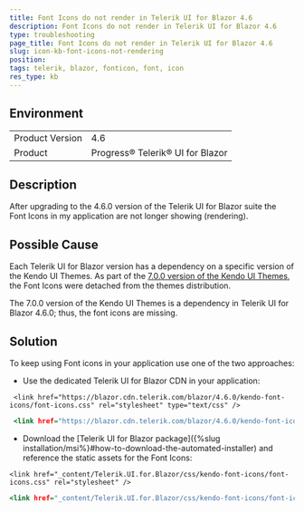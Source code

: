 ```yaml
---
title: Font Icons do not render in Telerik UI for Blazor 4.6
description: Font Icons do not render in Telerik UI for Blazor 4.6
type: troubleshooting
page_title: Font Icons do not render in Telerik UI for Blazor 4.6
slug: icon-kb-font-icons-not-rendering
position: 
tags: telerik, blazor, fonticon, font, icon
res_type: kb
---
```


## Environment

<table>
    <tbody>
        <tr>
            <td>Product Version</td>
            <td>4.6</td>
        </tr>
        <tr>
            <td>Product</td>
            <td>Progress® Telerik® UI for Blazor</td>
        </tr>
    </tbody>
</table>

## Description

After upgrading to the 4.6.0 version of the Telerik UI for Blazor suite the Font Icons in my application are not longer showing (rendering). 

## Possible Cause

Each Telerik UI for Blazor version has a dependency on a specific version of the Kendo UI Themes. As part of the [7.0.0 version of the Kendo UI Themes](https://github.com/telerik/kendo-themes/blob/develop/CHANGELOG.md#breaking-changes), the Font Icons were detached from the themes distribution.

The 7.0.0 version of the Kendo UI Themes is a dependency in Telerik UI for Blazor 4.6.0; thus, the font icons are missing.

## Solution

To keep using Font icons in your application use one of the two approaches:

* Use the dedicated Telerik UI for Blazor CDN in your application:

````_Host.cshtml
 <link href="https://blazor.cdn.telerik.com/blazor/4.6.0/kendo-font-icons/font-icons.css" rel="stylesheet" type="text/css" />
````
````index.html
 <link href="https://blazor.cdn.telerik.com/blazor/4.6.0/kendo-font-icons/font-icons.css" rel="stylesheet" type="text/css" />
````

* Download the [Telerik UI for Blazor package]({%slug installation/msi%}#how-to-download-the-automated-installer) and reference the static assets for the Font Icons:

````_Host.cshtml
<link href="_content/Telerik.UI.for.Blazor/css/kendo-font-icons/font-icons.css" rel="stylesheet" />
````
````index.html
<link href="_content/Telerik.UI.for.Blazor/css/kendo-font-icons/font-icons.css" rel="stylesheet" />
````
